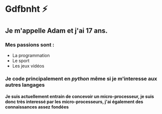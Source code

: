 # Gdfbnht ⚡

## Je m'appelle **Adam** et j'ai **17 ans**.

### Mes passions sont :
- La programmation
- Le sport
- Les jeux vidéos

### Je code principalement en _python_ même si je m'interesse aux autres langages
#### Je suis actuellement entrain de concevoir un micro-processeur, je suis donc très interessé par les micro-processeurs, j'ai également des connaissances assez fondées

<!--
**Gdfbnht/Gdfbnht** is a ✨ _special_ ✨ repository because its `README.md` (this file) appears on your GitHub profile.

Here are some ideas to get you started:

- 🔭 I’m currently working on ...
- 🌱 I’m currently learning ...
- 👯 I’m looking to collaborate on ...
- 🤔 I’m looking for help with ...
- 💬 Ask me about ...
- 📫 How to reach me: ...
- 😄 Pronouns: ...
- ⚡ Fun fact: ...
-->

